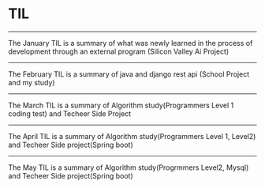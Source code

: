 # TIL
<Today i Learned>

*** 
The January TIL is a summary of what was newly learned in the process of development through an external program (Silicon Valley Ai Project)
***
The February TIL is a summary of java and django rest api (School Project and my study)
***
The March TIL is a summary of Algorithm study(Programmers Level 1 coding test) and Techeer Side Project   
***
The April TIL is a summary of Algorithm study(Programmers Level 1, Level2) and Techeer Side project(Spring boot)
***
The May TIL is a summary of Algorithm study(Progrmmers Level2, Mysql) and Techeer Side project(Spring boot)
